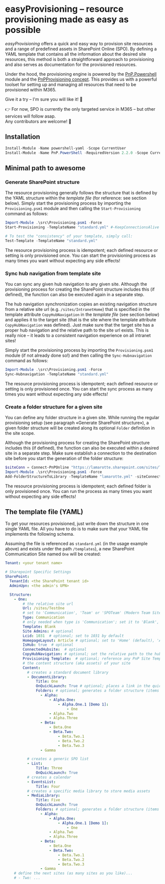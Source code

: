 # easyProvisioning – resource provisioning made as easy as possible
*easyProvisioning* offers a quick and easy way to provision site resources and a range of predefined assets in SharePoint Online (SPO). By defining a YAML template that contains all the information about the desired site resources, this method is both a straightforward approach to provisioning and also serves as documentation for the provisioned resources.

Under the hood, the provisioning engine is powered by the [PnP.Powershell](https://pnp.github.io/powershell/) module and the [PnPProvisioning concept](https://github.com/pnp/PnP-Provisioning-Schema). This provides us with a powerful toolset for setting up and managing all resources that need to be provisioned within M365.

Give it a try – I'm sure you will like it! 💪

👉 For now, SPO is currently the only targeted service in M365 – but other services will follow asap.<br>
Any contributors are welcome! 🙌

## Installation
```powershell
Install-Module -Name powershell-yaml -Scope CurrentUser
Install-Module -Name PnP.PowerShell -RequiredVersion 2.2.0 -Scope CurrentUser
```


## Minimal path to awesome
### Generate SharePoint structure
The resource provisioning generally follows the structure that is defined by the YAML structure within the *template file* (for reference: see section below).
Simply start the provisioning process by importing the `Provisioning.psm1` module and then calling the `Start-Provisioning` command as follows:

```powershell
Import-Module .\src\Provisioning.psm1 -Force
Start-Provisioning -TemplateName "standard.yml" #-KeepConnectionsAlive

# To test the "consistency" of your template, simply call:
Test-Template -TemplateName "standard.yml"
```

The resource provisioning process is idempotent; each defined resource or setting is only provisioned once. You can start the provisioning process as many times you want without expecting any side effects!

### Sync hub navigation from template site
You can sync any given hub navigation to any given site. Although the provisioning process for creating the SharePoint structure includes this (if defined), the function can also be executed again in a separate step.

The hub navigation synchronization copies an existing navigation structure from a relative site url (e.g. `/sites/IntranetHome`) that is specified in the template attribute `CopyHubNavigation` in the *template file* (see section below) and applies it to the target site (that is the site where the template attribute `CopyHubNavigation` was defined). Just make sure that the target site has a proper hub navigation and the relative path to the site url exists. This is really nice – it leads to a consistent navigation experience on all intranet sites!

Simply start the provisioning process by importing the `Provisioning.psm1` module (if not already done so!) and then calling the `Sync-Hubnavigation` command as follows:

```powershell
Import-Module .\src\Provisioning.psm1 -Force
Sync-Hubnavigation -TemplateName "standard.yml"
```

The resource provisioning process is idempotent; each defined resource or setting is only provisioned once. You can start the sync process as many times you want without expecting any side effects!

### Create a folder structure for a given site
You can define any folder structure in a given site. While running the regular provisioning setup (see paragraph «Generate SharePoint structure»), a given folder structure will be created along its optional `Folder` definition in the site scope.

Although the provisioning process for creating the SharePoint structure includes this (if defined), the function can also be executed within a desired site in a separate step. Make sure establish a connection to the destination site before you start the generation of the folder structure:

```powershell
$siteConn = Connect-PnPOnline "https://lamarotte.sharepoint.com/sites/TestZwei" -Interactive -ReturnConnection
Import-Module .\src\Provisioning.psm1 -Force
Add-FolderStructureToLibrary -TemplateName "lamarotte.yml" -siteConnection $siteConn
```
The resource provisioning process is idempotent; each defined folder is only provisioned once. You can run the process as many times you want without expecting any side effects!



## The template file (YAML)
To get your resources provisioned, just write down the structure in one single YAML file.
All you have to do is to make sure that your YAML file implements the following schema.

Assuming the file is referenced as `standard.yml` (in the usage example above) and exists under the path `/templates`),
a new SharePoint Communication Site named `One` will be created:

```yaml
Tenant: <your tenant name>

# Sharepoint Specific Settings
SharePoint:
  TenantId: <the SharePoint tenant id>
  AdminUpn: <the admin's UPN>

  Structure:
    - One:
        # the relative site url
        Url: /sites/TestOne
        # set to 'Communication', 'Team' or 'SPOTeam' (Modern Team Site w/o M365 Group)
        Type: Communication 
        # only needed when type is 'Communication'; set it to 'Blank', 'Showcase' or 'Topic'
        Template: Blank 
        Site Admins: # optional
        Lcid: 1031  # optional; set to 1031 by default
        HomepageLayout: Article # optional; set to 'Home' (default), 'Article' or 'SingleWebPartAppPage'
        IsHub: true  # optional
        ConnectedHubsite:  # optional
        CopyHubNavigation: # optional; set the relative path to the hub site from where the navigation structure will be copied
        Provisioning Template:  # optional; reference any PnP Site Template from your local machine
        # the content structure (aka assets) of your site
        Content:
          # creates a standard document library
          - DocumentLibrary: 
              Title: One
              OnQuickLaunch: True # optional; places a link in the quick launch navigation
              Folders: # optional; generates a folder structure (items are folder names)
                - Alpha:
                    - Alpha.One:
                        - Alpha.One.1 [Demo 1]:
                            - One
                    - Alpha.Two
                    - Alpha.Three
                - Beta:
                    - Beta.One
                    - Beta.Two:
                        - Beta.Two.1
                        - Beta.Two.2
                        - Beta.Two.3
                - Gamma          

          # creates a generic SPO list
          - List:  
              Title: Three
              OnQuickLaunch: True
          # creates a calendar
          - EventsList:
              Title: Four
          # creates a specific media library to store media assets
          - MediaLibrary:
              Title: Five
              OnQuickLaunch: True
              Folders: # optional; generates a folder structure (items are folder names)
                - Alpha:
                    - Alpha.One:
                        - Alpha.One.1 [Demo 1]:
                            - One
                    - Alpha.Two
                    - Alpha.Three
                - Beta:
                    - Beta.One
                    - Beta.Two:
                        - Beta.Two.1
                        - Beta.Two.2
                        - Beta.Two.3
                - Gamma          
    # define the next sites (as many sites as you like)...
    # - Two: ...
```